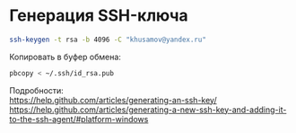 Генерация SSH-ключа
======================

```bash
ssh-keygen -t rsa -b 4096 -C "khusamov@yandex.ru"
```

Копировать в буфер обмена:

```bash
pbcopy < ~/.ssh/id_rsa.pub
```

Подробности:  
https://help.github.com/articles/generating-an-ssh-key/  
https://help.github.com/articles/generating-a-new-ssh-key-and-adding-it-to-the-ssh-agent/#platform-windows
